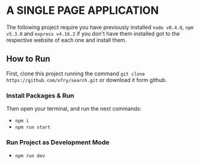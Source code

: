 # A SINGLE PAGE APPLICATION

The following project require you have previously installed  `node v8.4.0`, `npm v5.3.0` and `express v4.16.2` if you don't have them installed got to the respective website of each one and install them.

## How to Run

First, clone this project running the command `git clone https://github.com/xfry/search.git` or download it form github.

### Install Packages & Run
Then open your terminal, and run the next commands: 
- `npm i`
- `npm run start`

### Run Project as Development Mode

- `npm run dev`